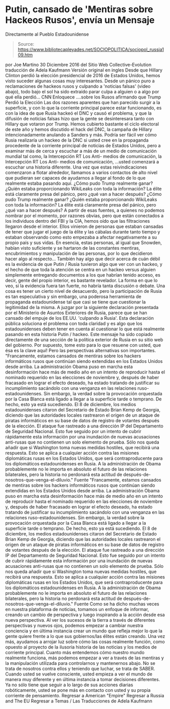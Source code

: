 # Putin, cansado de 'Mentiras sobre Hackeos Rusos', envía un Mensaje 
Directamente al Pueblo Estadounidense

> Source: https://www.bibliotecapleyades.net/SOCIOPOLITICA/sociopol_russia109.htm

por Joe Martino 30 Diciembre 2016
del Sitio Web Collective-Evolution
traducción de Adela Kaufmann Versión original en ingles
Desde que Hillary Clinton perdió la elección presidencial de 2016 de Estados Unidos, hemos visto suceder algunas cosas muy interesantes.
Desde un pánico puro a reclamaciones de hackeos rusos y culpando a 'noticias falsas' (video abajo), todo bajo el sol ha sido extraído parar culpa a alguien o a algo por qué ella perdió...
CNN Enloquece
....sobre los Rusos afirmando que Trump Perdió la Elección
Las dos razones aparentes que han parecido surgir a la superficie, y con lo que la corriente principal parece estar funcionando, es con la idea de que Rusia hackeó el DNC y causó el problema, y que la difusión de noticias falsas hizo que la gente se desinteresara tanto con Hillary que votaron por Trump.
Hemos cubierto bastante el ciclo electoral de este año y hemos discutido el hack del DNC, la campaña de Hillary intencionadamente anulando a Sanders y más.
Podría ser fácil ver cómo Rusia realizaría un hackeo de la DNC si usted cree en la propaganda procedente de la corriente principal de noticias de Estados Unidos, pero a examinar más de cerca y escuchar a más de un medio de comunicación mundial tal como,
la Intercepción RT Los Anti- medios de comunicación,
la Intercepción
RT
Los Anti- medios de comunicación,
...usted comenzará a escuchar una historia diferente.
Una vez que estas reivindicaciones comenzaron a flotar alrededor, llamamos a varios contactos de alto nivel que pudieran ser capaces de ayudarnos a llegar al fondo de lo que realmente estaba pasando aquí.
¿Cómo pudo Trump realmente ganar? ¿Quién estaba proporcionando WikiLeaks con toda la información? La élite está claramente presa del pánico, pero ¿qué van a hacer después?
¿Cómo pudo Trump realmente ganar?
¿Quién estaba proporcionando WikiLeaks con toda la información?
La élite está claramente presa del pánico, pero ¿qué van a hacer después?
A partir de esas fuentes, a quienes no podemos nombrar por el momento, por razones obvias, pero que están conectados a los individuos dentro del FBI y la CIA, hemos oído que las filtraciones llegaron desde el interior.
Ellos vinieron de personas que estaban cansadas de tener que jugar el juego de la élite y las cábalas durante tanto tiempo y estaban observando como esto empezaba a afectar negativamente a su propio país y sus vidas.
En esencia, estas personas, al igual que Snowden, habían visto suficiente y se hartaron de las constantes mentiras, encubrimientos y manipulación de las personas, por lo que decidieron hacer algo al respecto...
También hay algo que decir acerca de cuán débil es la evidencia de que Putin / Rusia tuvieron algo que ver con un hackeo, y el hecho de que toda la atención se centra en un hackeo versus alguien simplemente entregando documentos a los que habrían tenido acceso, es decir, gente del propio interior, es bastante revelador.
La forma en que lo veo, si la evidencia fuera tan fuerte, no habría tanta discusión o debate.
Una cosa es tener un cierto nivel de desacuerdo, pero la participación de Rusia es tan especulativa y sin embargo, una poderosa herramienta de propaganda estadounidense tal que casi se tiene que cuestionar la legitimidad de la misma.
A juzgar por la siguiente declaración presentada por el Ministerio de Asuntos Exteriores de Rusia, parece que se han cansado del empuje de los EE.UU. 'culpando a Rusia'. Esta declaración pública soluciona el problema con toda claridad y es algo que los estadounidenses deben tener en cuenta al cuestionar lo que está realmente pasando en esta historia Putin / hackeo.
Este mensaje ha sido copiado directamente de una sección de la política exterior de Rusia en su sitio web del gobierno. Por supuesto, tome esto para lo que resuene con usted, que ésa es la clave aquí!
Pero las perspectivas alternativas son importantes.
"Francamente, estamos cansados de mentiras sobre los hackers informáticos rusos que continúan siendo extendidas en los Estados Unidos desde arriba. La administración Obama puso en marcha esta desinformación hace más de medio año en un intento de reproducir hasta el nominado requerido en las elecciones de noviembre y, después de haber fracasado en lograr el efecto deseado, ha estado tratando de justificar su incumplimiento sacándolo con una venganza en las relaciones ruso-estadounidenses. Sin embargo, la verdad sobre la provocación orquestada por la Casa Blanca está ligado a llegar a la superficie tarde o temprano. De hecho, esto ya está sucediendo. El 8 de diciembre, los medios estadounidenses citaron del Secretario de Estado Brian Kemp de Georgia, diciendo que las autoridades locales rastrearon el origen de un ataque de piratas informáticos en su base de datos de registro de votantes después de la elección. El ataque fue rastreado a una dirección IP del Departamento de Seguridad Nacional. Esto fue seguido por un intento de cubrir rápidamente esta información por una inundación de nuevas acusaciones anti-rusas que no contienen un solo elemento de prueba. Sólo nos queda añadir que si Washington toma nuevas medidas hostiles, que recibirá una respuesta. Esto se aplica a cualquier acción contra las misiones diplomáticas rusas en los Estados Unidos, que será contraproducente para los diplomáticos estadounidenses en Rusia. A la administración de Obama probablemente no le importa en absoluto el futuro de las relaciones bilaterales, pero la historia no perdonará esta actitud de después-de-nosotros-que-venga-el-diluvio." Fuente
"Francamente, estamos cansados de mentiras sobre los hackers informáticos rusos que continúan siendo extendidas en los Estados Unidos desde arriba.
La administración Obama puso en marcha esta desinformación hace más de medio año en un intento de reproducir hasta el nominado requerido en las elecciones de noviembre y, después de haber fracasado en lograr el efecto deseado, ha estado tratando de justificar su incumplimiento sacándolo con una venganza en las relaciones ruso-estadounidenses.
Sin embargo, la verdad sobre la provocación orquestada por la Casa Blanca está ligado a llegar a la superficie tarde o temprano. De hecho, esto ya está sucediendo.
El 8 de diciembre, los medios estadounidenses citaron del Secretario de Estado Brian Kemp de Georgia, diciendo que las autoridades locales rastrearon el origen de un ataque de piratas informáticos en su base de datos de registro de votantes después de la elección.
El ataque fue rastreado a una dirección IP del Departamento de Seguridad Nacional.
Esto fue seguido por un intento de cubrir rápidamente esta información por una inundación de nuevas acusaciones anti-rusas que no contienen un solo elemento de prueba.
Sólo nos queda añadir que si Washington toma nuevas medidas hostiles, que recibirá una respuesta.
Esto se aplica a cualquier acción contra las misiones diplomáticas rusas en los Estados Unidos, que será contraproducente para los diplomáticos estadounidenses en Rusia.
A la administración de Obama probablemente no le importa en absoluto el futuro de las relaciones bilaterales, pero la historia no perdonará esta actitud de después-de-nosotros-que-venga-el-diluvio."
Fuente
Como se ha dicho muchas veces en nuestra plataforma de noticias, tomamos un enfoque de informar, creando un cambio de perspectiva y luego inspirando a la acción desde esa nueva perspectiva.
Al ver los sucesos de la tierra a través de diferentes perspectivas y nuevos ojos, podemos empezar a cambiar nuestra conciencia y en última instancia crear un mundo que refleja mejor lo que la gente quiere frente a lo que sus gobiernos/las élites están creando.
Una vez más, ayudamos a arrojar luz sobre cómo las cosas realmente función, como opuesto al proyecto de la ilusoria historia de las noticias y los medios de corriente principal.
Cuanto más entendemos cómo nuestro mundo realmente funciona, más podemos empezar a ver a través de las mentiras y la manipulación utilizada para controlarnos y mantenernos abajo. No se trata de nosotros contra ellos y teniendo que luchar, se trata de SABER.
Cuando usted se vuelve consciente, usted empieza a ver el mundo de manera muy diferente y en última instancia a tomar decisiones diferentes.
Ya no sólo tiene que seguir a lo largo de sus acciones diarias robóticamente, usted se pone más en contacto con usted y su propia corriente de pensamiento.
Regresar a American "Empire"
Regresar a Russia and The EU
Regresar a Temas / Las Traducciones de Adela Kaufmann
